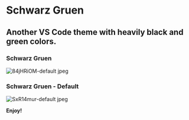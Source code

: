# Schwarz Gruen

## Another VS Code theme with heavily black and green colors.

### Schwarz Gruen

![84jHRiOM-default jpeg](https://user-images.githubusercontent.com/58932692/139198538-d68ddab0-f7b1-42c4-b22f-a9badbb8201a.png)

### Schwarz Gruen - Default

![SxR14mur-default jpeg](https://user-images.githubusercontent.com/58932692/139198562-589ed715-d4dd-46bd-b377-f70449c7a282.png)

**Enjoy!**
